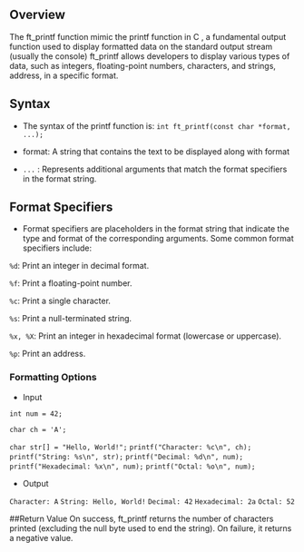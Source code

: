 




## Overview
The ft_printf function mimic the printf function in C , a fundamental output function used to display formatted data on the standard output stream (usually the console) ft_printf allows developers to display various types of data, such as integers, floating-point numbers, characters, and strings, address, in a specific format.

## Syntax

- The syntax of the printf function is:
    `int ft_printf(const char *format, ...);`

- format: A string that contains the text to be displayed along with format 

- `...` : Represents additional arguments that match the format specifiers in the format string.

## Format Specifiers
- Format specifiers are placeholders in the format string that indicate the type and format of the corresponding arguments. Some common format specifiers include:

`%d`: Print an integer in decimal format.

`%f`: Print a floating-point number.

`%c`: Print a single character.

`%s`: Print a null-terminated string.

`%x, %X`: Print an integer in hexadecimal format (lowercase or uppercase).

`%p`: Print an address.


### Formatting Options
- Input

`int num = 42;`

`char ch = 'A';`

`char str[] = "Hello, World!";`
`printf("Character: %c\n", ch);`
`printf("String: %s\n", str);`
`printf("Decimal: %d\n", num);`
`printf("Hexadecimal: %x\n", num);`
`printf("Octal: %o\n", num);`


- Output

`Character: A`
`String: Hello, World!`
`Decimal: 42`
`Hexadecimal: 2a`
`Octal: 52`

##Return Value
On success, ft_printf returns the number of characters printed (excluding the null byte used to end the string).
On failure, it returns a negative value.






